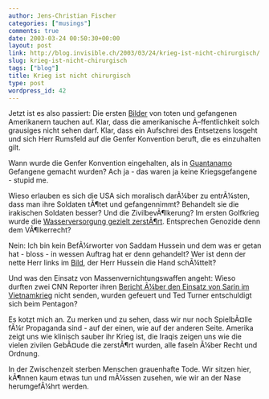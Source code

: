 ```yaml
---
author: Jens-Christian Fischer
categories: ["musings"]
comments: true
date: 2003-03-24 00:50:30+00:00
layout: post
link: http://blog.invisible.ch/2003/03/24/krieg-ist-nicht-chirurgisch/
slug: krieg-ist-nicht-chirurgisch
tags: ["blog"]
title: Krieg ist nicht chirurgisch
type: post
wordpress_id: 42
---
```


Jetzt ist es also passiert: Die ersten [Bilder](http://radio.weblogs.com/0108234/categories/iraq/2003/03/23.html#a467) von toten und gefangenen Amerikanern tauchen auf. Klar, dass die amerikanische Ã–ffentlichkeit solch grausiges nicht sehen darf. Klar, dass ein Aufschrei des Entsetzens losgeht und sich Herr Rumsfeld auf die Genfer Konvention beruft, die es einzuhalten gilt.

Wann wurde die Genfer Konvention eingehalten, als in [Guantanamo](http://www.heise.de/tp/deutsch/inhalt/co/11621/1.html) Gefangene gemacht wurden? Ach ja - das waren ja keine Kriegsgefangene - stupid me.

Wieso erlauben es sich die USA sich moralisch darÃ¼ber zu entrÃ¼sten, dass man ihre Soldaten tÃ¶tet und gefangennimmt? Behandelt sie die irakischen Soldaten besser? Und die ZivilbevÃ¶lkerung? Im ersten Golfkrieg wurde die [Wasserversorgung gezielt zerstÃ¶rt](http://home.gwu.edu/%7Enagy/). Entsprechen Genozide denn dem VÃ¶lkerrecht?

Nein: Ich bin kein BefÃ¼rworter von Saddam Hussein und dem was er getan hat - bloss - in wessen Auftrag hat er denn gehandelt? Wer ist denn der nette Herr links im [Bild](http://www.cnn.com/2002/US/09/30/sproject.irq.regime.change/), der Herr Hussein die Hand schÃ¼ttelt? 

Und was den Einsatz von Massenvernichtungswaffen angeht: Wieso durften zwei CNN Reporter ihren [Bericht Ã¼ber den Einsatz von Sarin im Vietnamkrieg](http://www.sonic.net/kryptox/editors/roger/sarin.htm) nicht senden, wurden gefeuert und Ted Turner entschuldigt sich beim Pentagon?

Es kotzt mich an. Zu merken und zu sehen, dass wir nur noch SpielbÃ¤lle fÃ¼r Propaganda sind - auf der einen, wie auf der anderen Seite. Amerika zeigt uns wie klinisch sauber ihr Krieg ist, die Iraqis zeigen uns wie die vielen zivilen GebÃ¤ude die zerstÃ¶rt wurden, alle faseln Ã¼ber Recht und Ordnung. 

In der Zwischenzeit sterben Menschen grauenhafte Tode. Wir sitzen hier, kÃ¶nnen kaum etwas tun und mÃ¼ssen zusehen, wie wir an der Nase herumgefÃ¼hrt werden.
